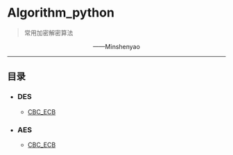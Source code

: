 # Algorithm_python

> 常用加密解密算法

<center>——Minshenyao</center>    

***
## 目录
 - ### DES
    - [CBC_ECB][url-DES-CBC_ECB]
 - ### AES
    - [CBC_ECB][url-AES-CBC_ECB]



[url-DES-CBC_ECB]: https://github.com/Minshenyao/Algorithm_python/blob/main/DES/CBC_ECB.py
[url-AES-CBC_ECB]: https://github.com/Minshenyao/Algorithm_python/blob/main/AES/CBC_ECB.py
